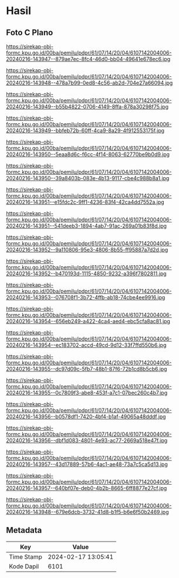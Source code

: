 # Hasil

## Foto C Plano

https://sirekap-obj-formc.kpu.go.id/00ba/pemilu/pdpr/61/07/14/20/04/6107142004006-20240216-143947--879ae7ec-8fc4-46d0-bb04-49641e678ec6.jpg

https://sirekap-obj-formc.kpu.go.id/00ba/pemilu/pdpr/61/07/14/20/04/6107142004006-20240216-143948--478a7b99-0ed8-4c56-ab2d-704e27a66094.jpg

https://sirekap-obj-formc.kpu.go.id/00ba/pemilu/pdpr/61/07/14/20/04/6107142004006-20240216-143949--b55b4822-0706-4149-8ffa-878a30298f75.jpg

https://sirekap-obj-formc.kpu.go.id/00ba/pemilu/pdpr/61/07/14/20/04/6107142004006-20240216-143949--bbfeb72b-60ff-4ca9-8a29-4f912553175f.jpg

https://sirekap-obj-formc.kpu.go.id/00ba/pemilu/pdpr/61/07/14/20/04/6107142004006-20240216-143950--5eaa8d6c-f6cc-4f14-8063-62770be9b0d9.jpg

https://sirekap-obj-formc.kpu.go.id/00ba/pemilu/pdpr/61/07/14/20/04/6107142004006-20240216-143950--39a8403b-083e-4b13-9117-cbe4c988b8a1.jpg

https://sirekap-obj-formc.kpu.go.id/00ba/pemilu/pdpr/61/07/14/20/04/6107142004006-20240216-143951--e15fdc2c-9ff1-4236-83f4-42ca4dd7552a.jpg

https://sirekap-obj-formc.kpu.go.id/00ba/pemilu/pdpr/61/07/14/20/04/6107142004006-20240216-143951--541deeb3-1894-4ab7-91ac-269a01b83f8d.jpg

https://sirekap-obj-formc.kpu.go.id/00ba/pemilu/pdpr/61/07/14/20/04/6107142004006-20240216-143952--9a110806-95e3-4806-8b55-ff95887a7d2d.jpg

https://sirekap-obj-formc.kpu.go.id/00ba/pemilu/pdpr/61/07/14/20/04/6107142004006-20240216-143952--b470193d-1115-4850-9232-a396f7802811.jpg

https://sirekap-obj-formc.kpu.go.id/00ba/pemilu/pdpr/61/07/14/20/04/6107142004006-20240216-143953--076708f1-3b72-4ffb-ab18-74cbe4ee9916.jpg

https://sirekap-obj-formc.kpu.go.id/00ba/pemilu/pdpr/61/07/14/20/04/6107142004006-20240216-143954--656eb249-a422-4ca4-aed4-ebc5cfa8ac81.jpg

https://sirekap-obj-formc.kpu.go.id/00ba/pemilu/pdpr/61/07/14/20/04/6107142004006-20240216-143954--ec183702-accd-49cd-9d12-33f7ffd550b6.jpg

https://sirekap-obj-formc.kpu.go.id/00ba/pemilu/pdpr/61/07/14/20/04/6107142004006-20240216-143955--dc97d09c-5fb7-48b1-87f6-72b1cd8b5cb6.jpg

https://sirekap-obj-formc.kpu.go.id/00ba/pemilu/pdpr/61/07/14/20/04/6107142004006-20240216-143955--0c7809f3-abe8-453f-a7c1-07bec260c4b7.jpg

https://sirekap-obj-formc.kpu.go.id/00ba/pemilu/pdpr/61/07/14/20/04/6107142004006-20240216-143956--b0578df1-7420-4bf4-b1af-49065a48dddf.jpg

https://sirekap-obj-formc.kpu.go.id/00ba/pemilu/pdpr/61/07/14/20/04/6107142004006-20240216-143956--dbf1d083-4801-4e93-ac77-2669a518e47f.jpg

https://sirekap-obj-formc.kpu.go.id/00ba/pemilu/pdpr/61/07/14/20/04/6107142004006-20240216-143957--43d17889-57b6-4ac1-ae48-73a7c5ca5d13.jpg

https://sirekap-obj-formc.kpu.go.id/00ba/pemilu/pdpr/61/07/14/20/04/6107142004006-20240216-143957--640bf07e-deb0-4b2b-8665-6ff8877e27cf.jpg

https://sirekap-obj-formc.kpu.go.id/00ba/pemilu/pdpr/61/07/14/20/04/6107142004006-20240216-143948--679e6dcb-3732-41d8-b1f5-b6e6f50b2469.jpg


## Metadata

| Key        | Value               |
| ---------- | ------------------- |
| Time Stamp | 2024-02-17 13:05:41 |
| Kode Dapil | 6101                |



